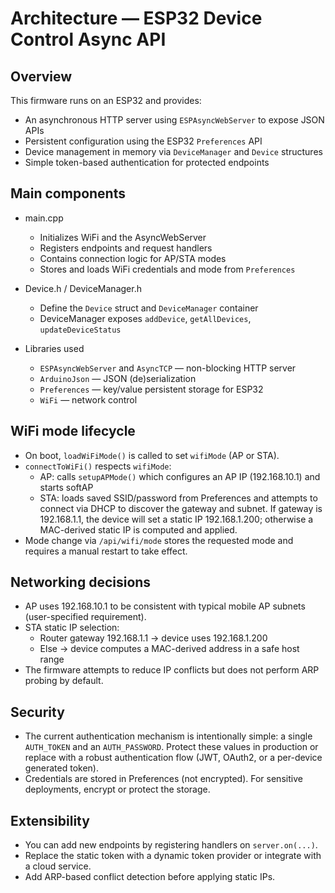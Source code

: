 Architecture — ESP32 Device Control Async API
=============================================

Overview
--------
This firmware runs on an ESP32 and provides:
- An asynchronous HTTP server using `ESPAsyncWebServer` to expose JSON APIs
- Persistent configuration using the ESP32 `Preferences` API
- Device management in memory via `DeviceManager` and `Device` structures
- Simple token-based authentication for protected endpoints

Main components
---------------
- main.cpp
  - Initializes WiFi and the AsyncWebServer
  - Registers endpoints and request handlers
  - Contains connection logic for AP/STA modes
  - Stores and loads WiFi credentials and mode from `Preferences`

- Device.h / DeviceManager.h
  - Define the `Device` struct and `DeviceManager` container
  - DeviceManager exposes `addDevice`, `getAllDevices`, `updateDeviceStatus`

- Libraries used
  - `ESPAsyncWebServer` and `AsyncTCP` — non-blocking HTTP server
  - `ArduinoJson` — JSON (de)serialization
  - `Preferences` — key/value persistent storage for ESP32
  - `WiFi` — network control

WiFi mode lifecycle
-------------------
- On boot, `loadWiFiMode()` is called to set `wifiMode` (AP or STA).
- `connectToWiFi()` respects `wifiMode`:
  - AP: calls `setupAPMode()` which configures an AP IP (192.168.10.1) and starts softAP
  - STA: loads saved SSID/password from Preferences and attempts to connect via DHCP to discover the gateway and subnet. If gateway is 192.168.1.1, the device will set a static IP 192.168.1.200; otherwise a MAC-derived static IP is computed and applied.
- Mode change via `/api/wifi/mode` stores the requested mode and requires a manual restart to take effect.

Networking decisions
-------------------
- AP uses 192.168.10.1 to be consistent with typical mobile AP subnets (user-specified requirement).
- STA static IP selection:
  - Router gateway 192.168.1.1 -> device uses 192.168.1.200
  - Else -> device computes a MAC-derived address in a safe host range
- The firmware attempts to reduce IP conflicts but does not perform ARP probing by default.

Security
--------
- The current authentication mechanism is intentionally simple: a single `AUTH_TOKEN` and an `AUTH_PASSWORD`. Protect these values in production or replace with a robust authentication flow (JWT, OAuth2, or a per-device generated token).
- Credentials are stored in Preferences (not encrypted). For sensitive deployments, encrypt or protect the storage.

Extensibility
-------------
- You can add new endpoints by registering handlers on `server.on(...)`.
- Replace the static token with a dynamic token provider or integrate with a cloud service.
- Add ARP-based conflict detection before applying static IPs.
